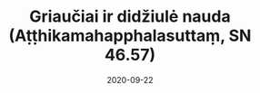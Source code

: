 ---
layout: page
title: 'Griaučiai ir didžiulė nauda (Aṭṭhikamahapphalasuttaṃ, SN 46.57)'
category: susijusios suttos
index: Meditacija
sortIndex: 46057
date: 2020-09-22
tags: Meditacija
suttacentral: sn46.57
---